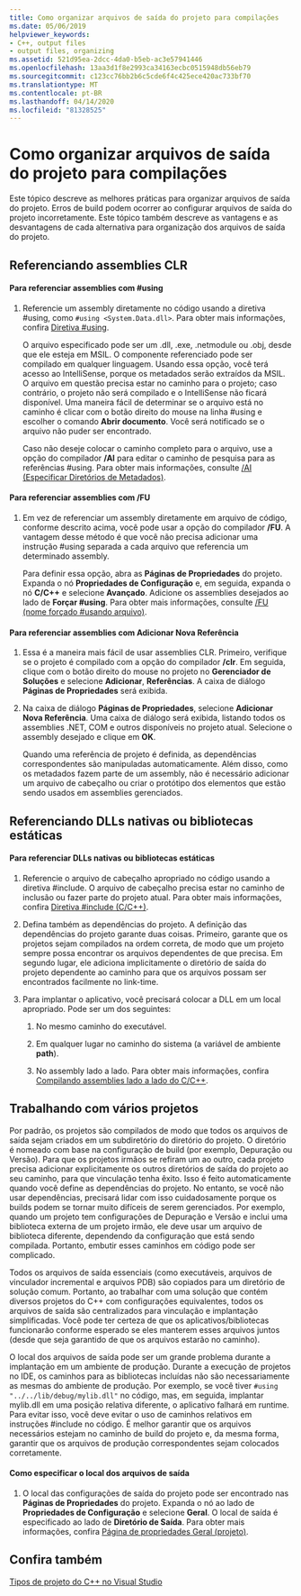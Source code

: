 ```yaml
---
title: Como organizar arquivos de saída do projeto para compilações
ms.date: 05/06/2019
helpviewer_keywords:
- C++, output files
- output files, organizing
ms.assetid: 521d95ea-2dcc-4da0-b5eb-ac3e57941446
ms.openlocfilehash: 13aa3d1f8e2993ca34163ecbc0515948db56eb79
ms.sourcegitcommit: c123cc76bb2b6c5cde6f4c425ece420ac733bf70
ms.translationtype: MT
ms.contentlocale: pt-BR
ms.lasthandoff: 04/14/2020
ms.locfileid: "81328525"
---
```

# <a name="how-to-organize-project-output-files-for-builds"></a>Como organizar arquivos de saída do projeto para compilações

Este tópico descreve as melhores práticas para organizar arquivos de saída do projeto. Erros de build podem ocorrer ao configurar arquivos de saída do projeto incorretamente. Este tópico também descreve as vantagens e as desvantagens de cada alternativa para organização dos arquivos de saída do projeto.

## <a name="referencing-clr-assemblies"></a>Referenciando assemblies CLR

#### <a name="to-reference-assemblies-with-using"></a>Para referenciar assemblies com #using

1. Referencie um assembly diretamente no código usando a diretiva #using, como `#using <System.Data.dll>`. Para obter mais informações, confira [Diretiva #using](../preprocessor/hash-using-directive-cpp.md).

   O arquivo especificado pode ser um .dll, .exe, .netmodule ou .obj, desde que ele esteja em MSIL. O componente referenciado pode ser compilado em qualquer linguagem. Usando essa opção, você terá acesso ao IntelliSense, porque os metadados serão extraídos da MSIL. O arquivo em questão precisa estar no caminho para o projeto; caso contrário, o projeto não será compilado e o IntelliSense não ficará disponível. Uma maneira fácil de determinar se o arquivo está no caminho é clicar com o botão direito do mouse na linha #using e escolher o comando **Abrir documento**. Você será notificado se o arquivo não puder ser encontrado.

   Caso não deseje colocar o caminho completo para o arquivo, use a opção do compilador **/AI** para editar o caminho de pesquisa para as referências #using. Para obter mais informações, consulte [/AI (Especificar Diretórios de Metadados)](reference/ai-specify-metadata-directories.md).

#### <a name="to-reference-assemblies-with-fu"></a>Para referenciar assemblies com /FU

1. Em vez de referenciar um assembly diretamente em arquivo de código, conforme descrito acima, você pode usar a opção do compilador **/FU**. A vantagem desse método é que você não precisa adicionar uma instrução #using separada a cada arquivo que referencia um determinado assembly.

   Para definir essa opção, abra as **Páginas de Propriedades** do projeto. Expanda o nó **Propriedades de Configuração** e, em seguida, expanda o nó **C/C++** e selecione **Avançado**. Adicione os assemblies desejados ao lado de **Forçar #using**. Para obter mais informações, consulte [/FU (nome forçado #usando arquivo)](reference/fu-name-forced-hash-using-file.md).

#### <a name="to-reference-assemblies-with-add-new-reference"></a>Para referenciar assemblies com Adicionar Nova Referência

1. Essa é a maneira mais fácil de usar assemblies CLR. Primeiro, verifique se o projeto é compilado com a opção do compilador **/clr**. Em seguida, clique com o botão direito do mouse no projeto no **Gerenciador de Soluções** e selecione **Adicionar**, **Referências**. A caixa de diálogo **Páginas de Propriedades** será exibida.

1. Na caixa de diálogo **Páginas de Propriedades**, selecione **Adicionar Nova Referência**. Uma caixa de diálogo será exibida, listando todos os assemblies .NET, COM e outros disponíveis no projeto atual. Selecione o assembly desejado e clique em **OK**.

   Quando uma referência de projeto é definida, as dependências correspondentes são manipuladas automaticamente. Além disso, como os metadados fazem parte de um assembly, não é necessário adicionar um arquivo de cabeçalho ou criar o protótipo dos elementos que estão sendo usados em assemblies gerenciados.

## <a name="referencing-native-dlls-or-static-libraries"></a>Referenciando DLLs nativas ou bibliotecas estáticas

#### <a name="to-reference-native-dlls-or-static-libraries"></a>Para referenciar DLLs nativas ou bibliotecas estáticas

1. Referencie o arquivo de cabeçalho apropriado no código usando a diretiva #include. O arquivo de cabeçalho precisa estar no caminho de inclusão ou fazer parte do projeto atual. Para obter mais informações, confira [Diretiva #include (C/C++)](../preprocessor/hash-include-directive-c-cpp.md).

1. Defina também as dependências do projeto. A definição das dependências do projeto garante duas coisas. Primeiro, garante que os projetos sejam compilados na ordem correta, de modo que um projeto sempre possa encontrar os arquivos dependentes de que precisa. Em segundo lugar, ele adiciona implicitamente o diretório de saída do projeto dependente ao caminho para que os arquivos possam ser encontrados facilmente no link-time.

1. Para implantar o aplicativo, você precisará colocar a DLL em um local apropriado. Pode ser um dos seguintes:

   1. No mesmo caminho do executável.

   1. Em qualquer lugar no caminho do sistema (a variável de ambiente **path**).

   1. No assembly lado a lado. Para obter mais informações, confira [Compilando assemblies lado a lado do C/C++](building-c-cpp-side-by-side-assemblies.md).

## <a name="working-with-multiple-projects"></a>Trabalhando com vários projetos

Por padrão, os projetos são compilados de modo que todos os arquivos de saída sejam criados em um subdiretório do diretório do projeto. O diretório é nomeado com base na configuração de build (por exemplo, Depuração ou Versão). Para que os projetos irmãos se refiram um ao outro, cada projeto precisa adicionar explicitamente os outros diretórios de saída do projeto ao seu caminho, para que vinculação tenha êxito. Isso é feito automaticamente quando você define as dependências do projeto. No entanto, se você não usar dependências, precisará lidar com isso cuidadosamente porque os builds podem se tornar muito difíceis de serem gerenciados. Por exemplo, quando um projeto tem configurações de Depuração e Versão e inclui uma biblioteca externa de um projeto irmão, ele deve usar um arquivo de biblioteca diferente, dependendo da configuração que está sendo compilada. Portanto, embutir esses caminhos em código pode ser complicado.

Todos os arquivos de saída essenciais (como executáveis, arquivos de vinculador incremental e arquivos PDB) são copiados para um diretório de solução comum. Portanto, ao trabalhar com uma solução que contém diversos projetos do C++ com configurações equivalentes, todos os arquivos de saída são centralizados para vinculação e implantação simplificadas. Você pode ter certeza de que os aplicativos/bibliotecas funcionarão conforme esperado se eles manterem esses arquivos juntos (desde que seja garantido de que os arquivos estarão no caminho).

O local dos arquivos de saída pode ser um grande problema durante a implantação em um ambiente de produção. Durante a execução de projetos no IDE, os caminhos para as bibliotecas incluídas não são necessariamente as mesmas do ambiente de produção. Por exemplo, se você tiver `#using "../../lib/debug/mylib.dll"` no código, mas, em seguida, implantar mylib.dll em uma posição relativa diferente, o aplicativo falhará em runtime. Para evitar isso, você deve evitar o uso de caminhos relativos em instruções #include no código. É melhor garantir que os arquivos necessários estejam no caminho de build do projeto e, da mesma forma, garantir que os arquivos de produção correspondentes sejam colocados corretamente.

#### <a name="how-to-specify-where-output-files-go"></a>Como especificar o local dos arquivos de saída

1. O local das configurações de saída do projeto pode ser encontrado nas **Páginas de Propriedades** do projeto. Expanda o nó ao lado de **Propriedades de Configuração** e selecione **Geral**. O local de saída é especificado ao lado de **Diretório de Saída**. Para obter mais informações, confira [Página de propriedades Geral (projeto)](reference/general-property-page-project.md).

## <a name="see-also"></a>Confira também

[Tipos de projeto do C++ no Visual Studio](reference/visual-cpp-project-types.md)
